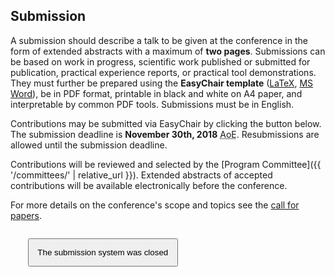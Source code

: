 ## Submission

A submission should describe a talk to be given at the conference in the form of extended abstracts with a maximum of **two pages**. Submissions can be based on work in progress, scientific work published or submitted for publication, practical experience reports, or practical tool demonstrations. They must further be prepared using the **EasyChair template** ([LaTeX](https://www.easychair.org/publications/easychair.zip), [MS Word](https://www.easychair.org/publications/easychair.docx)), be in PDF format, printable in black and white on A4 paper, and interpretable by common PDF tools. Submissions must be in English.

Contributions may be submitted via EasyChair by clicking the button below. The submission deadline is **November 30th, 2018** <acronym title="Anywhere on earth">AoE</acronym>. Resubmissions are allowed until the submission deadline.

Contributions will be reviewed and selected by the [Program Committee]({{ '/committees/' | relative_url }}). Extended abstracts of accepted contributions will be available electronically before the conference.

For more details on the conference's scope and topics see the <a class="link-to-tab" href="#call-for-papers">call for papers</a>.

<p style="margin:2em;" class="text-center">
    <button style="padding:1em;" type="button" class="btn btn-primary btn-lg disabled">The submission system was closed</button>
</p>
